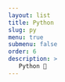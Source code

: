```yaml
---
layout: list
title: Python
slug: py
menu: true
submenu: false
order: 6
description: >
   Python 🐍
---
```

